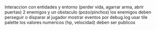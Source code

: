 Interaccion con entidades y entorno (perder vida, agarrar arma, abrir puertas)
2 enemigos y un obstaculo (pozo/pinchos)
los enemigos deben perseguir o disparar al jugador
mostrar eventos por debug.log
usar tile palette
los valores numericos (hp, velocidad) deben ser publicos
